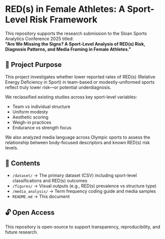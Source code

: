 # RED(s) in Female Athletes: A Sport-Level Risk Framework

This repository supports the research submission to the Sloan Sports Analytics Conference 2025 titled:  
**"Are We Missing the Signs? A Sport-Level Analysis of RED(s) Risk, Diagnosis Patterns, and Media Framing in Female Athletes."**

## 🧠 Project Purpose

This project investigates whether lower reported rates of RED(s) (Relative Energy Deficiency in Sport) in team-based or modestly-uniformed sports reflect truly lower risk—or potential underdiagnosis.  

We reclassified existing studies across key sport-level variables:
- Team vs individual structure
- Uniform modesty
- Aesthetic scoring
- Weigh-in practices
- Endurance vs strength focus

We also analyzed media language across Olympic sports to assess the relationship between body-focused descriptors and known RED(s) risk levels.

## 📁 Contents

- `/dataset/` → The primary dataset (CSV) including sport-level classifications and RED(s) outcomes
- `/figures/` → Visual outputs (e.g., RED(s) prevalence vs structure type)
- `/media_analysis/` → Term frequency coding guide and media samples
- `README.md` → This document

## 🔓 Open Access

This repository is open-source to support transparency, reproducibility, and future research.


